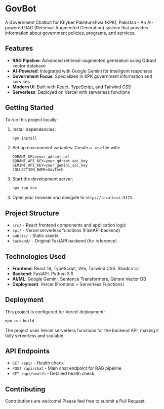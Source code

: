 # GovBot

A Government Chatbot for Khyber Pakhtunkhwa (KPK), Pakistan - An AI-powered RAG (Retrieval-Augmented Generation) system that provides information about government policies, programs, and services.

## Features

- **RAG Pipeline**: Advanced retrieval-augmented generation using Qdrant vector database
- **AI-Powered**: Integrated with Google Gemini for intelligent responses
- **Government Focus**: Specialized in KPK government information and services
- **Modern UI**: Built with React, TypeScript, and Tailwind CSS
- **Serverless**: Deployed on Vercel with serverless functions

## Getting Started

To run this project locally:

1. Install dependencies:
   ```bash
   npm install
   ```

2. Set up environment variables:
   Create a `.env` file with:
   ```
   QDRANT_URL=your_qdrant_url
   QDRANT_API_KEY=your_qdrant_api_key
   GEMINI_API_KEY=your_gemini_api_key
   COLLECTION_NAME=GovTech
   ```

3. Start the development server:
   ```bash
   npm run dev
   ```

4. Open your browser and navigate to `http://localhost:5173`

## Project Structure

- `src/` - React frontend components and application logic
- `api/` - Vercel serverless functions (FastAPI backend)
- `public/` - Static assets
- `backend/` - Original FastAPI backend (for reference)

## Technologies Used

- **Frontend**: React 18, TypeScript, Vite, Tailwind CSS, Shadcn UI
- **Backend**: FastAPI, Python 3.9
- **AI/ML**: Google Gemini, Sentence Transformers, Qdrant Vector DB
- **Deployment**: Vercel (Frontend + Serverless Functions)

## Deployment

This project is configured for Vercel deployment:

```bash
npm run build
```

The project uses Vercel serverless functions for the backend API, making it fully serverless and scalable.

## API Endpoints

- `GET /api/` - Health check
- `POST /api/chat` - Main chat endpoint for RAG pipeline
- `GET /api/health` - Detailed health check

## Contributing

Contributions are welcome! Please feel free to submit a Pull Request.
